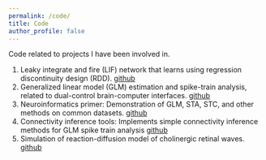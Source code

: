 ```yaml
---
permalink: /code/
title: Code
author_profile: false
---
```


Code related to projects I have been involved in.

1. Leaky integrate and fire (LIF) network that learns using regression discontinuity design (RDD). [github](https://github.com/benlansdell/rdd)
2. Generalized linear model (GLM) estimation and spike-train analysis, related to dual-control brain-computer interfaces. [github](https://github.com/benlansdell/dualbci)
3. Neuroinformatics primer: Demonstration of GLM, STA, STC, and other methods on common datasets. [github](https://github.com/benlansdell/neuroinf)
4. Connectivity inference tools: Implements simple connectivity inference methods for GLM spike train analysis [github](https://github.com/benlansdell/connectivity)
5. Simulation of reaction-diffusion model of cholinergic retinal waves. [github](https://github.com/benlansdell/retinalwaves)
